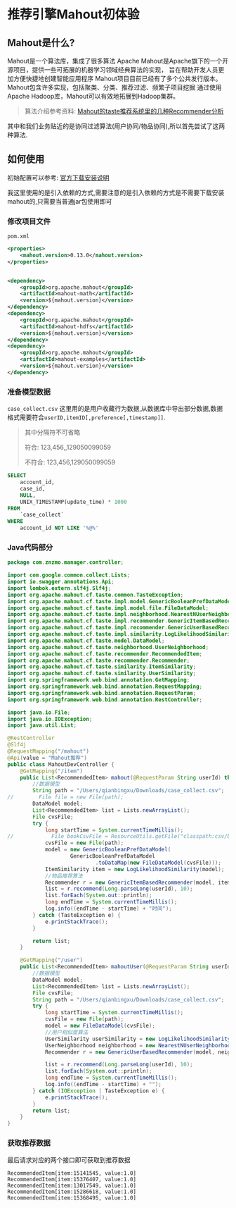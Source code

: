 # 推荐引擎Mahout初体验

## Mahout是什么?

Mahout是一个算法库，集成了很多算法 Apache Mahout是Apache旗下的一个开源项目，提供一些可拓展的机器学习领域经典算法的实现， 旨在帮助开发人员更加方便快捷地创建智能应用程序 Mahout项目目前已经有了多个公共发行版本。Mahout包含许多实现，包括聚类、分类、推荐过滤、频繁子项目挖掘 通过使用Apache Hadoop库，Mahout可以有效地拓展到Hadoop集群。

> 算法介绍参考资料: [Mahout的taste推荐系统里的几种Recommender分析](https://blog.csdn.net/zhoubl668/article/details/13297583)

其中和我们业务贴近的是协同过滤算法(用户协同/物品协同),所以首先尝试了这两种算法.

## 如何使用

初始配置可以参考: [官方下载安装说明](https://mahout.apache.org/general/downloads)

我这里使用的是引入依赖的方式,需要注意的是引入依赖的方式是不需要下载安装mahout的,只需要当普通jar包使用即可

### 修改项目文件

`pom.xml`

```xml
<properties>
    <mahout.version>0.13.0</mahout.version>
</properties>


<dependency>
    <groupId>org.apache.mahout</groupId>
    <artifactId>mahout-math</artifactId>
    <version>${mahout.version}</version>
</dependency>
<dependency>
    <groupId>org.apache.mahout</groupId>
    <artifactId>mahout-hdfs</artifactId>
    <version>${mahout.version}</version>
</dependency>
<dependency>
    <groupId>org.apache.mahout</groupId>
    <artifactId>mahout-examples</artifactId>
    <version>${mahout.version}</version>
</dependency>
```

### 准备模型数据

`case_collect.csv` 这里用的是用户收藏行为数据,从数据库中导出部分数据,数据格式需要符合`userID,itemID[,preference[,timestamp]]`.

> 其中分隔符不可省略
>
> 符合: 123,456,,129050099059
>
> 不符合: 123,456,129050099059

```sql
SELECT
    account_id,
    case_id,
    NULL,
    UNIX_TIMESTAMP(update_time) * 1000
FROM
    `case_collect`
WHERE
    account_id NOT LIKE '%@%'
```

### Java代码部分

```java
package com.znzmo.manager.controller;

import com.google.common.collect.Lists;
import io.swagger.annotations.Api;
import lombok.extern.slf4j.Slf4j;
import org.apache.mahout.cf.taste.common.TasteException;
import org.apache.mahout.cf.taste.impl.model.GenericBooleanPrefDataModel;
import org.apache.mahout.cf.taste.impl.model.file.FileDataModel;
import org.apache.mahout.cf.taste.impl.neighborhood.NearestNUserNeighborhood;
import org.apache.mahout.cf.taste.impl.recommender.GenericItemBasedRecommender;
import org.apache.mahout.cf.taste.impl.recommender.GenericUserBasedRecommender;
import org.apache.mahout.cf.taste.impl.similarity.LogLikelihoodSimilarity;
import org.apache.mahout.cf.taste.model.DataModel;
import org.apache.mahout.cf.taste.neighborhood.UserNeighborhood;
import org.apache.mahout.cf.taste.recommender.RecommendedItem;
import org.apache.mahout.cf.taste.recommender.Recommender;
import org.apache.mahout.cf.taste.similarity.ItemSimilarity;
import org.apache.mahout.cf.taste.similarity.UserSimilarity;
import org.springframework.web.bind.annotation.GetMapping;
import org.springframework.web.bind.annotation.RequestMapping;
import org.springframework.web.bind.annotation.RequestParam;
import org.springframework.web.bind.annotation.RestController;

import java.io.File;
import java.io.IOException;
import java.util.List;

@RestController
@Slf4j
@RequestMapping("/mahout")
@Api(value = "Mahout推荐")
public class MahoutDevController {
    @GetMapping("/item")
    public List<RecommendedItem> mahout(@RequestParam String userId) throws IOException {
        //数据模型
        String path = "/Users/qianbingxu/Downloads/case_collect.csv";
//        File file = new File(path);
        DataModel model;
        List<RecommendedItem> list = Lists.newArrayList();
        File cvsFile;
        try {
            long startTime = System.currentTimeMillis();
//            File bookCsvFile = ResourceUtils.getFile("classpath:csv/book_cvs_file.csv");
            cvsFile = new File(path);
            model = new GenericBooleanPrefDataModel(
                    GenericBooleanPrefDataModel
                            .toDataMap(new FileDataModel(cvsFile)));
            ItemSimilarity item = new LogLikelihoodSimilarity(model);
            //物品推荐算法
            Recommender r = new GenericItemBasedRecommender(model, item);
            list = r.recommend(Long.parseLong(userId), 10);
            list.forEach(System.out::println);
            long endTime = System.currentTimeMillis();
            log.info((endTime - startTime) + "时间");
        } catch (TasteException e) {
            e.printStackTrace();
        }

        return list;
    }

    @GetMapping("/user")
    public List<RecommendedItem> mahoutUser(@RequestParam String userId) {
        //数据模型
        DataModel model;
        List<RecommendedItem> list = Lists.newArrayList();
        File cvsFile;
        String path = "/Users/qianbingxu/Downloads/case_collect.csv";
        try {
            long startTime = System.currentTimeMillis();
            cvsFile = new File(path);
            model = new FileDataModel(cvsFile);
            //用户相似度算法
            UserSimilarity userSimilarity = new LogLikelihoodSimilarity(model);
            UserNeighborhood neighborhood = new NearestNUserNeighborhood(20, userSimilarity, model);
            Recommender r = new GenericUserBasedRecommender(model, neighborhood, userSimilarity);

            list = r.recommend(Long.parseLong(userId), 10);
            list.forEach(System.out::println);
            long endTime = System.currentTimeMillis();
            log.info((endTime - startTime) + "");
        } catch (IOException | TasteException e) {
            e.printStackTrace();
        }
        return list;
    }
}
```

### 获取推荐数据

最后请求对应的两个接口即可获取到推荐数据

```
RecommendedItem[item:15141545, value:1.0]
RecommendedItem[item:15376407, value:1.0]
RecommendedItem[item:13017549, value:1.0]
RecommendedItem[item:15286618, value:1.0]
RecommendedItem[item:15368495, value:1.0]
```
<link rel="stylesheet" href="https://cdn.jsdelivr.net/npm/gitalk@1/dist/gitalk.css">
<script src="https://cdn.jsdelivr.net/npm/gitalk@1/dist/gitalk.min.js"></script>
<div id="gitalk-container"></div>
<script>
var gitalk = new Gitalk({
  "clientID": "d77d5e78dc1c5de7baf5",
  "clientSecret": "9b75bb9a885551d035819c27cf1b48900752b6e7",
  "repo": "cn-wuanjun",
  "owner": "cn-wuanjun",
  "admin": ["cn-wuanjun"], 
  "distractionFreeMode": false  
});
gitalk.render("gitalk-container");
</script>

